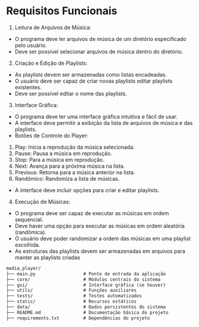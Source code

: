 
# Requisitos Funcionais

1. Leitura de Arquivos de Música:
  - O programa deve ler arquivos de música de um diretório especificado pelo
usuário.
  - Deve ser possível selecionar arquivos de música dentro do diretório.
2. Criação e Edição de Playlists:
  - As playlists devem ser armazenadas como listas encadeadas.
  - O usuário deve ser capaz de criar novas playlists editar playlists existentes.
  - Deve ser possível editar o nome das playlists.
3. Interface Gráfica:
  - O programa deve ter uma interface gráfica intuitiva e fácil de usar.
  - A interface deve permitir a exibição da lista de arquivos de música e das playlists.
  - Botões de Controle do Player:
1. Play: Inicia a reprodução da música selecionada.
2. Pause: Pausa a música em reprodução.
3. Stop: Para a música em reprodução.
4. Next: Avança para a próxima música na lista.
5. Previous: Retorna para a música anterior na lista.
6. Randômico: Randomiza a lista de músicas.
  - A interface deve incluir opções para criar e editar playlists.
4. Execução de Músicas:
  - O programa deve ser capaz de executar as músicas em ordem sequencial.
  - Deve haver uma opção para executar as músicas em ordem aleatória (randômica).
  - O usuário deve poder randomizar a ordem das músicas em uma playlist escolhida.
  - As estruturas das playlists devem ser armazenadas em arquivos para manter as playlists criadas

```markdown
media_player/
├── main.py                  # Ponto de entrada da aplicação
├── core/                    # Módulos centrais do sistema
├── gui/                     # Interface gráfica (se houver)
├── utils/                   # Funções auxiliares
├── tests/                   # Testes automatizados
├── static/                  # Recursos estáticos
├── data/                    # Dados persistentes do sistema
├── README.md                # Documentação básica do projeto
├── requirements.txt         # Dependências do projeto
```

